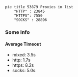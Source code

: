 
```mermaid
pie title 53879 Proxies in list
    "HTTP" : 23845
    "HTTPS": 7550
    "SOCKS" : 28896
```

### Some Info
#### Average Timeout

- mixed: 3.5s
- http: 1.7s
- https: 8.2s
- socks: 5.0s